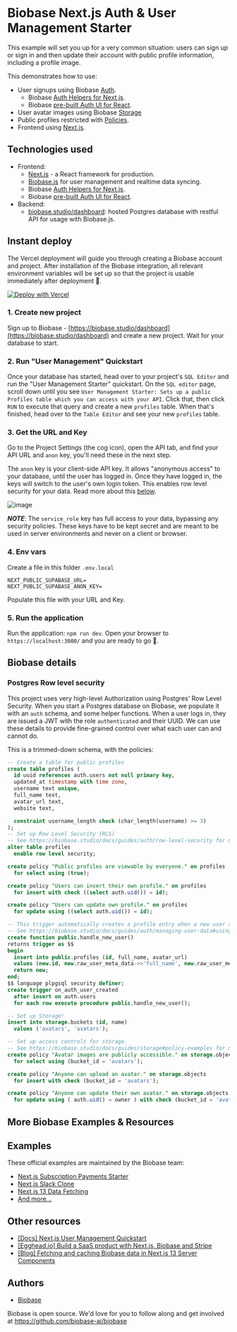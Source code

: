 # Biobase Next.js Auth & User Management Starter

This example will set you up for a very common situation: users can sign up or sign in and then update their account with public profile information, including a profile image.

This demonstrates how to use:

- User signups using Biobase [Auth](https://biobase.studio/auth).
  - Biobase [Auth Helpers for Next.js](https://biobase.studio/docs/guides/auth/auth-helpers/nextjs).
  - Biobase [pre-built Auth UI for React](https://biobase.studio/docs/guides/auth/auth-helpers/auth-ui).
- User avatar images using Biobase [Storage](https://biobase.studio/storage)
- Public profiles restricted with [Policies](https://biobase.studio/docs/guides/auth#policies).
- Frontend using [Next.js](<[nextjs.org/](https://nextjs.org/)>).

## Technologies used

- Frontend:
  - [Next.js](https://github.com/vercel/next.js) - a React framework for production.
  - [Biobase.js](https://biobase.studio/docs/library/getting-started) for user management and realtime data syncing.
  - Biobase [Auth Helpers for Next.js](https://biobase.studio/docs/guides/auth/auth-helpers/nextjs).
  - Biobase [pre-built Auth UI for React](https://biobase.studio/docs/guides/auth/auth-helpers/auth-ui).
- Backend:
  - [biobase.studio/dashboard](https://biobase.studio/dashboard/): hosted Postgres database with restful API for usage with Biobase.js.

## Instant deploy

The Vercel deployment will guide you through creating a Biobase account and project. After installation of the Biobase integration, all relevant environment variables will be set up so that the project is usable immediately after deployment 🚀.

[![Deploy with Vercel](https://vercel.com/button)](https://vercel.com/new/clone?repository-url=https%3A%2F%2Fgithub.com%2Fbiobase%2Fbiobase%2Ftree%2Fmaster%2Fexamples%2Fuser-management%2Fnextjs-user-management&project-name=biobase-nextjs-user-management&repository-name=biobase-nextjs-user-management&integration-ids=oac_VqOgBHqhEoFTPzGkPd7L0iH6&external-id=https%3A%2F%2Fgithub.com%2Fbiobase%2Fbiobase%2Ftree%2Fmaster%2Fexamples%2Fuser-management%2Fnextjs-user-management)

### 1. Create new project

Sign up to Biobase - [https://biobase.studio/dashboard](https://biobase.studio/dashboard) and create a new project. Wait for your database to start.

### 2. Run "User Management" Quickstart

Once your database has started, head over to your project's `SQL Editor` and run the "User Management Starter" quickstart. On the `SQL editor` page, scroll down until you see `User Management Starter: Sets up a public Profiles table which you can access with your API`. Click that, then click `RUN` to execute that query and create a new `profiles` table. When that's finished, head over to the `Table Editor` and see your new `profiles` table.

### 3. Get the URL and Key

Go to the Project Settings (the cog icon), open the API tab, and find your API URL and `anon` key, you'll need these in the next step.

The `anon` key is your client-side API key. It allows "anonymous access" to your database, until the user has logged in. Once they have logged in, the keys will switch to the user's own login token. This enables row level security for your data. Read more about this [below](#postgres-row-level-security).

![image](https://user-images.githubusercontent.com/10214025/88916245-528c2680-d298-11ea-8a71-708f93e1ce4f.png)

**_NOTE_**: The `service_role` key has full access to your data, bypassing any security policies. These keys have to be kept secret and are meant to be used in server environments and never on a client or browser.

### 4. Env vars

Create a file in this folder `.env.local`

```
NEXT_PUBLIC_SUPABASE_URL=
NEXT_PUBLIC_SUPABASE_ANON_KEY=
```

Populate this file with your URL and Key.

### 5. Run the application

Run the application: `npm run dev`. Open your browser to `https://localhost:3000/` and you are ready to go 🚀.

## Biobase details

### Postgres Row level security

This project uses very high-level Authorization using Postgres' Row Level Security.
When you start a Postgres database on Biobase, we populate it with an `auth` schema, and some helper functions.
When a user logs in, they are issued a JWT with the role `authenticated` and their UUID.
We can use these details to provide fine-grained control over what each user can and cannot do.

This is a trimmed-down schema, with the policies:

```sql
-- Create a table for public profiles
create table profiles (
  id uuid references auth.users not null primary key,
  updated_at timestamp with time zone,
  username text unique,
  full_name text,
  avatar_url text,
  website text,

  constraint username_length check (char_length(username) >= 3)
);
-- Set up Row Level Security (RLS)
-- See https://biobase.studio/docs/guides/auth/row-level-security for more details.
alter table profiles
  enable row level security;

create policy "Public profiles are viewable by everyone." on profiles
  for select using (true);

create policy "Users can insert their own profile." on profiles
  for insert with check ((select auth.uid()) = id);

create policy "Users can update own profile." on profiles
  for update using ((select auth.uid()) = id);

-- This trigger automatically creates a profile entry when a new user signs up via Biobase Auth.
-- See https://biobase.studio/docs/guides/auth/managing-user-data#using-triggers for more details.
create function public.handle_new_user()
returns trigger as $$
begin
  insert into public.profiles (id, full_name, avatar_url)
  values (new.id, new.raw_user_meta_data->>'full_name', new.raw_user_meta_data->>'avatar_url');
  return new;
end;
$$ language plpgsql security definer;
create trigger on_auth_user_created
  after insert on auth.users
  for each row execute procedure public.handle_new_user();

-- Set up Storage!
insert into storage.buckets (id, name)
  values ('avatars', 'avatars');

-- Set up access controls for storage.
-- See https://biobase.studio/docs/guides/storage#policy-examples for more details.
create policy "Avatar images are publicly accessible." on storage.objects
  for select using (bucket_id = 'avatars');

create policy "Anyone can upload an avatar." on storage.objects
  for insert with check (bucket_id = 'avatars');

create policy "Anyone can update their own avatar." on storage.objects
  for update using ( auth.uid() = owner ) with check (bucket_id = 'avatars');
```

## More Biobase Examples & Resources

## Examples

These official examples are maintained by the Biobase team:

- [Next.js Subscription Payments Starter](https://github.com/vercel/nextjs-subscription-payments)
- [Next.js Slack Clone](https://github.com/biobase-ai/biobase/tree/master/examples/slack-clone/nextjs-slack-clone)
- [Next.js 13 Data Fetching](https://github.com/biobase-ai/biobase/tree/master/examples/caching/with-nextjs-13)
- [And more...](https://github.com/biobase-ai/biobase/tree/master/examples)

## Other resources

- [[Docs] Next.js User Management Quickstart](https://biobase.studio/docs/guides/getting-started/tutorials/with-nextjs)
- [[Egghead.io] Build a SaaS product with Next.js, Biobase and Stripe](https://egghead.io/courses/build-a-saas-product-with-next-js-biobase-and-stripe-61f2bc20)
- [[Blog] Fetching and caching Biobase data in Next.js 13 Server Components](https://biobase.studio/blog/fetching-and-caching-biobase-data-in-next-js-server-components)

## Authors

- [Biobase](https://biobase.studio)

Biobase is open source. We'd love for you to follow along and get involved at https://github.com/biobase-ai/biobase

